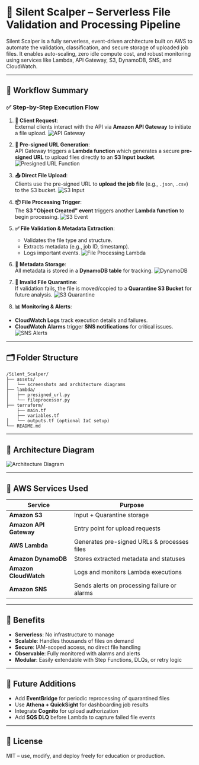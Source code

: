 # 🧪 Silent Scalper – Serverless File Validation and Processing Pipeline

Silent Scalper is a fully serverless, event-driven architecture built on AWS to automate the validation, classification, and secure storage of uploaded job files. It enables auto-scaling, zero idle compute cost, and robust monitoring using services like Lambda, API Gateway, S3, DynamoDB, SNS, and CloudWatch.

---

## 🚀 Workflow Summary

### ✅ Step-by-Step Execution Flow

1. **📨 Client Request**:  
   External clients interact with the API via **Amazon API Gateway** to initiate a file upload.
   ![API Gateway](./assets/API_Gateway.png)

3. **🔑 Pre-signed URL Generation**:  
   API Gateway triggers a **Lambda function** which generates a secure **pre-signed URL** to upload files directly to an **S3 Input bucket**.
   ![Presigned URL Function](./assets/Lambda1.png)

5. **📤 Direct File Upload**:  
   Clients use the pre-signed URL to **upload the job file** (e.g., `.json`, `.csv`) to the S3 bucket.
   ![S3 Input](./assets/S3Input.png)
   
7. **📦 File Processing Trigger**:  
   The **S3 "Object Created" event** triggers another **Lambda function** to begin processing.
   ![S3 Event](./assets/S3Event.png)


9. **✅ File Validation & Metadata Extraction**:  
   - Validates the file type and structure.
   - Extracts metadata (e.g., job ID, timestamp).
   - Logs important events.
   ![File Processing Lambda](./assets/Lambda2.png)

10. **📄 Metadata Storage**:  
   All metadata is stored in a **DynamoDB table** for tracking.
   ![DynamoDB](./assets/DynamoDB.png)


12. **🚫 Invalid File Quarantine**:  
   If validation fails, the file is moved/copied to a **Quarantine S3 Bucket** for future analysis.
   ![S3 Quarantine](./assets/S3Quarantine.png)


14. **📊 Monitoring & Alerts**:  
   - **CloudWatch Logs** track execution details and failures.
   - **CloudWatch Alarms** trigger **SNS notifications** for critical issues.
   ![SNS Alerts](./assets/SNS.png)

---

## 🗂️ Folder Structure

```
/Silent_Scalper/
├── assets/
│   └── screenshots and architecture diagrams
├── lambda/
│   ├── presigned_url.py
│   └── fileprocessor.py
├── terraform/
    ├── main.tf
    ├── variables.tf
│   └── outputs.tf (optional IaC setup)
└── README.md
```

---

## 📐 Architecture Diagram

![Architecture Diagram](./SIlent_Scalper.png)

---

## 🔧 AWS Services Used

| Service         | Purpose |
|-----------------|---------|
| **Amazon S3**         | Input + Quarantine storage |
| **Amazon API Gateway**| Entry point for upload requests |
| **AWS Lambda**        | Generates pre-signed URLs & processes files |
| **Amazon DynamoDB**   | Stores extracted metadata and statuses |
| **Amazon CloudWatch** | Logs and monitors Lambda executions |
| **Amazon SNS**        | Sends alerts on processing failure or alarms |

---

## 📌 Benefits

- **Serverless**: No infrastructure to manage
- **Scalable**: Handles thousands of files on demand
- **Secure**: IAM-scoped access, no direct file handling
- **Observable**: Fully monitored with alarms and alerts
- **Modular**: Easily extendable with Step Functions, DLQs, or retry logic

---

## 🔮 Future Additions

- Add **EventBridge** for periodic reprocessing of quarantined files
- Use **Athena + QuickSight** for dashboarding job results
- Integrate **Cognito** for upload authorization
- Add **SQS DLQ** before Lambda to capture failed file events

---

## 📄 License

MIT – use, modify, and deploy freely for education or production.
